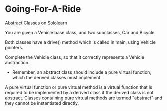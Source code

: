 # Going-For-A-Ride
Abstract Classes on Sololearn

You are given a Vehicle base class, and two subclasses, Car and Bicycle.

Both classes have a drive() method which is called in main, using Vehicle pointers.

Complete the Vehicle class, so that it correctly represents a Vehicle abstraction.

* Remember, an abstract class should include a pure virtual function, which the derived classes must implement. 

A pure virtual function or pure virtual method is a virtual function that is required to be implemented by a derived class if the derived class is not abstract. Classes containing pure virtual methods are termed "abstract" and they cannot be instantiated directly.
